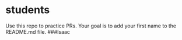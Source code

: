 # students
Use this repo to practice PRs. Your goal is to add your first name to the README.md file.
###Isaac
